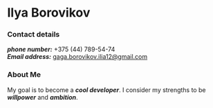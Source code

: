 # Ilya Borovikov
### **Contact details**
   ***phone number:*** +375 (44) 789-54-74\
   ***Email address:*** gaga.borovikov.ilia12@gmail.com
   ### **About Me**
   My goal is to become a ***cool developer***. I consider my strengths to be ***willpower*** and ***ambition***.
